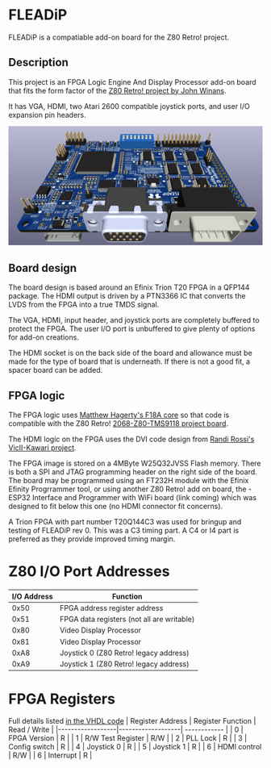 # FLEADiP
FLEADiP is a compatiable add-on board for the Z80 Retro! project.

## Description
This project is an FPGA Logic Engine And Display Processor add-on board that fits the form factor of the [Z80 Retro! project by John Winans](https://github.com/Z80-Retro).

It has VGA, HDMI, two Atari 2600 compatible joystick ports, and user I/O expansion pin headers. 

![FLEADiP Board Image](kicad/output/FLEADip_V0_3d_Angle.jpg "FPGA Logic Engine And Video Processor")

## Board design 
The board design is based around an Efinix Trion T20 FPGA in a QFP144 package. The HDMI output is driven by a PTN3366 IC that converts the LVDS from the FPGA into a true TMDS signal.

The VGA, HDMI, input header, and joystick ports are completely buffered to protect the FPGA. The user I/O port is unbuffered to give plenty of options for add-on creations.

The HDMI socket is on the back side of the board and allowance must be made for the type of board that is underneath. If there is not a good fit, a spacer board can be added.

## FPGA logic
The FPGA logic uses [Matthew Hagerty's F18A core](https://github.com/dnotq/f18a) so that code is compatible with the Z80 Retro! [2068-Z80-TMS9118 project board](https://github.com/Z80-Retro/2068-Z80-TMS9118). 

The HDMI logic on the FPGA uses the DVI code design from [Randi Rossi's VicII-Kawari project](https://github.com/randyrossi/vicii-kawari).

The FPGA image is stored on a 4MByte W25Q32JVSS Flash memory. There is both a SPI and JTAG programming header on the right side of the board. The board may be programmed using an FT232H module with the Efinix Efinity Progrrammer tool, or using another Z80 Retro! add on board, the - ESP32 Interface and Programmer with WiFi board (link coming) which was designed to fit below this one (no HDMI connector fit concerns).

A Trion FPGA with part number T20Q144C3 was used for bringup and testing of FLEADiP rev 0. This was a C3 timing part. A C4 or I4 part is preferred as they provide improved timing margin.

# Z80 I/O Port Addresses
| I/O Address | Function |
|-------------|--------|
| 0x50        | FPGA address register address |
| 0x51        | FPGA data registers (not all are writable)  |
| 0x80        | Video Display Processor |
| 0x81        | Video Display Processor |
| 0xA8        | Joystick 0 (Z80 Retro! legacy address) |
| 0xA9        | Joystick 1 (Z80 Retro! legacy address) |

# FPGA Registers
Full details listed [in the VHDL code](fpga/src/wtm/wtm_z80Interface.vhd)
| Register Address  | Register Function | Read / Write |
|------------------|-------------------| ------------ |
| 0       | FPGA Version       | R |
| 1       | R/W Test Register  | R/W |
| 2       | PLL Lock           | R |
| 3       | Config switch      | R |
| 4       | Joystick 0         | R |
| 5       | Joystick 1         | R |
| 6       | HDMI control       | R/W |
| 6       | Interrupt          | R |

